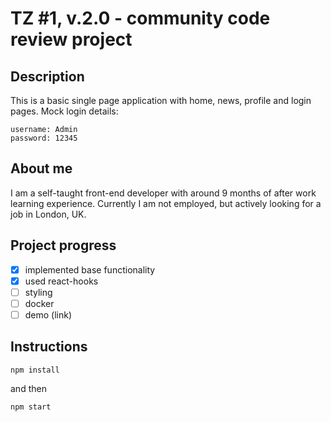 TZ #1, v.2.0 - community code review project
===
## Description
This is a basic single page application with home, news, profile and login pages.
Mock login details:
```
username: Admin
password: 12345
```

## About me

I am a self-taught front-end developer with around 9 months of after work learning experience. Currently I am not employed, but actively looking for a job in London, UK.

## Project progress

- [x] implemented base functionality
- [x] used react-hooks
- [ ] styling
- [ ] docker
- [ ] demo (link)

## Instructions

```
npm install
```
and then
```
npm start
```
